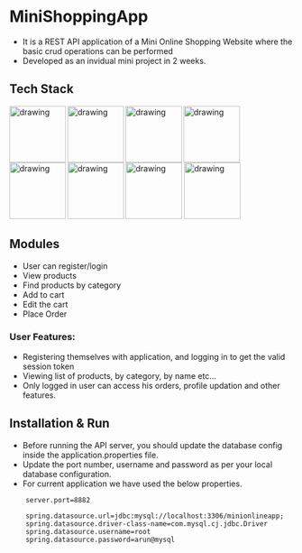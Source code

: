 # MiniShoppingApp

- It is a REST API application of a Mini Online Shopping Website where the basic crud operations can be performed 
- Developed as an invidual mini project in 2 weeks.

## Tech Stack
<img align="left" src="https://1000logos.net/wp-content/uploads/2020/09/Java-Logo.png" alt="drawing" width="100"/>
<img align="left"  src="https://download.logo.wine/logo/Spring_Framework/Spring_Framework-Logo.wine.png" alt="drawing" width="100"/>
<img src="https://download.logo.wine/logo/MySQL/MySQL-Logo.wine.png" alt="drawing" width="100"/>
<img align = "left" src="https://www.dariawan.com/media/images/tech-spring-boot.width-1024.png" alt="drawing" width="100"/>
<img align="left"  src="https://upload.wikimedia.org/wikipedia/commons/2/22/Hibernate_logo_a.png" alt="drawing" width="100"/>
<img  align="left" src="https://miro.medium.com/max/818/1*zc-LgogGtr7fFHF9e1M8wA.png" alt="drawing" width="100"/>
<img src="https://maven.apache.org/images/maven-logo-white-on-black.purevec.svg" alt="drawing" width="100"/>
<img src="https://zooz.github.io/predator/images/restapi.png" alt="drawing" width="100"/>

## Modules
- User can register/login
- View products
- Find products by category
- Add to cart
- Edit the cart
- Place Order

### User Features:
* Registering themselves with application, and logging in to get the valid session token
* Viewing list of products, by category, by name etc...
* Only logged in user can access his orders, profile updation and other features.

## Installation & Run
 - Before running the API server, you should update the database config inside the application.properties file.
 - Update the port number, username and password as per your local database configuration.
 - For current application we have used the below properties.
```
    server.port=8882

    spring.datasource.url=jdbc:mysql://localhost:3306/minionlineapp;
    spring.datasource.driver-class-name=com.mysql.cj.jdbc.Driver
    spring.datasource.username=root
    spring.datasource.password=arun@mysql
```
